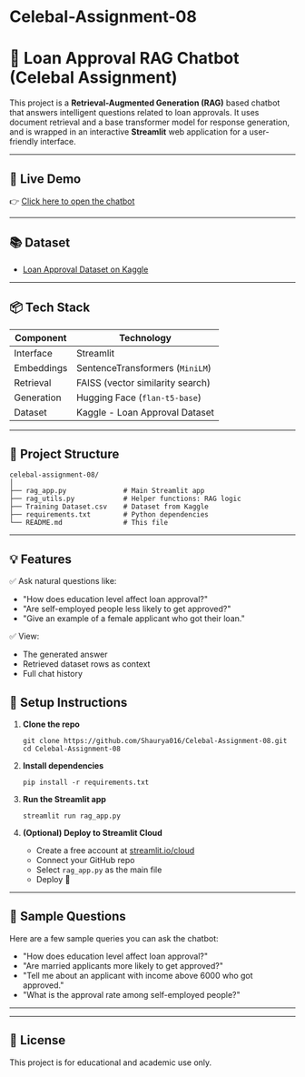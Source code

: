 # Celebal-Assignment-08

# 💬 Loan Approval RAG Chatbot (Celebal Assignment)

This project is a **Retrieval-Augmented Generation (RAG)** based chatbot that answers intelligent questions related to loan approvals. It uses document retrieval and a base transformer model for response generation, and is wrapped in an interactive **Streamlit** web application for a user-friendly interface.

---

## 🚀 Live Demo

👉 [Click here to open the chatbot](https://celebal-assignment-08-o378bdbaxt9wluencwcuse.streamlit.app/)

---

## 📚 Dataset

- [Loan Approval Dataset on Kaggle](https://www.kaggle.com/datasets/sonalisingh1411/loan-approval-prediction)

---
## 📦 Tech Stack

| Component     | Technology                          |
|---------------|-------------------------------------|
| Interface     | Streamlit                           |
| Embeddings    | SentenceTransformers (`MiniLM`)     |
| Retrieval     | FAISS (vector similarity search)     |
| Generation    | Hugging Face (`flan-t5-base`)       |
| Dataset       | Kaggle - Loan Approval Dataset       |

---

## 📁 Project Structure

```
celebal-assignment-08/
│
├── rag_app.py              # Main Streamlit app
├── rag_utils.py            # Helper functions: RAG logic
├── Training Dataset.csv    # Dataset from Kaggle
├── requirements.txt        # Python dependencies
└── README.md               # This file
```

---

## 💡 Features

✅ Ask natural questions like:
- "How does education level affect loan approval?"
- "Are self-employed people less likely to get approved?"
- "Give an example of a female applicant who got their loan."

✅ View:
- The generated answer
- Retrieved dataset rows as context
- Full chat history

## 🔧 Setup Instructions

1. **Clone the repo**
   ```
   git clone https://github.com/Shaurya016/Celebal-Assignment-08.git
   cd Celebal-Assignment-08
   ```

2. **Install dependencies**
   ```
   pip install -r requirements.txt
   ```

3. **Run the Streamlit app**
   ```
   streamlit run rag_app.py
   ```

4. **(Optional) Deploy to Streamlit Cloud**
   - Create a free account at [streamlit.io/cloud](https://streamlit.io/cloud)
   - Connect your GitHub repo
   - Select `rag_app.py` as the main file
   - Deploy 🚀

---

## 🧪 Sample Questions

Here are a few sample queries you can ask the chatbot:

- "How does education level affect loan approval?"
- "Are married applicants more likely to get approved?"
- "Tell me about an applicant with income above 6000 who got approved."
- "What is the approval rate among self-employed people?"

---

---

## 📌 License

This project is for educational and academic use only.
